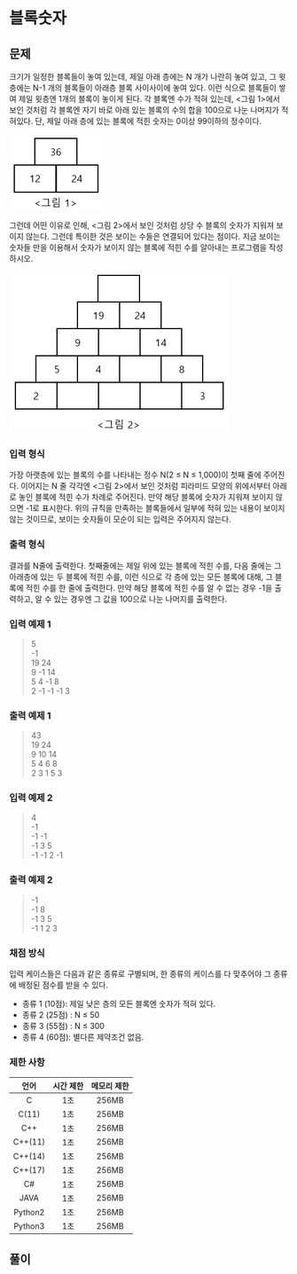 # 블록숫자
## 문제
크기가 일정한 블록들이 놓여 있는데, 제일 아래 층에는 N 개가 나란히 놓여 있고, 그 윗층에는 N-1 개의 블록들이 아래층 블록 사이사이에 놓여 있다. 이런 식으로 블록들이 쌓여 제일 윗층엔 1개의 블록이 놓이게 된다. 각 블록엔 수가 적혀 있는데, <그림 1>에서 보인 것처럼 각 블록엔 자기 바로 아래 있는 블록의 수의 합을 100으로 나눈 나머지가 적혀있다. 단, 제일 아래 층에 있는 블록에 적힌 숫자는 0이상 99이하의 정수이다.

![그림1](./img/block1.png)

그런데 어떤 이유로 인해, <그림 2>에서 보인 것처럼 상당 수 블록의 숫자가 지워져 보이지 않는다. 그런데 특이한 것은 보이는 수들은 연결되어 있다는 점이다. 지금 보이는 숫자들 만을 이용해서 숫자가 보이지 않는 블록에 적힌 수를 알아내는 프로그램을 작성하시오.

![그림2](./img/block2.png)

### 입력 형식
가장 아랫층에 있는 블록의 수를 나타내는 정수 N(2 ≤ N ≤ 1,000)이 첫째 줄에 주어진다. 이어지는 N 줄 각각엔 <그림 2>에서 보인 것처럼 피라미드 모양의 위에서부터 아래로 놓인 블록에 적힌 수가 차례로 주어진다. 만약 해당 블록에 숫자가 지워져 보이지 않으면 -1로 표시한다. 위의 규칙을 만족하는 블록들에서 일부에 적혀 있는 내용이 보이지 않는 것이므로, 보이는 숫자들이 모순이 되는 입력은 주어지지 않는다.

### 출력 형식
결과를 N줄에 출력한다. 첫째줄에는 제일 위에 있는 블록에 적힌 수를, 다음 줄에는 그 아래층에 있는 두 블록에 적힌 수를, 이런 식으로 각 층에 있는 모든 블록에 대해, 그 블록에 적힌 수를 한 줄에 출력한다. 만약 해당 블록에 적힌 수를 알 수 없는 경우 -1을 출력하고, 알 수 있는 경우엔 그 값을 100으로 나눈 나머지를 출력한다.

### 입력 예제 1
> 5  
> -1  
> 19 24  
> 9 -1 14  
> 5 4 -1 8  
> 2 -1 -1 -1 3  

### 출력 예제 1
> 43  
> 19 24  
> 9 10 14  
> 5 4 6 8  
> 2 3 1 5 3  

### 입력 예제 2
> 4  
> -1  
> -1 -1  
> -1 3 5  
> -1 -1 2 -1  

### 출력 예제 2
> -1  
> -1 8  
> -1 3 5  
> -1 1 2 3  

### 채점 방식
입력 케이스들은 다음과 같은 종류로 구별되며, 한 종류의 케이스를 다 맞추어야 그 종류에 배정된 점수를 받을 수 있다.

* 종류 1 (10점): 제일 낮은 층의 모든 블록엔 숫자가 적혀 있다.
* 종류 2 (25점) : N ≤ 50
* 종류 3 (55점) : N ≤ 300
* 종류 4 (60점): 별다른 제약조건 없음.

### 제한 사항
|     언어     |  시간 제한   | 메모리 제한  |
|:------------:|:------------:|:------------:|
|       C      |      1초     |    256MB     |
|     C(11)    |      1초     |    256MB     |
|      C++     |      1초     |    256MB     |
|    C++(11)   |      1초     |    256MB     |
|    C++(14)   |      1초     |    256MB     |
|    C++(17)   |      1초     |    256MB     |
|      C#      |      1초     |    256MB     |
|     JAVA     |      1초     |    256MB     |
|    Python2   |      1초     |    256MB     |
|    Python3   |      1초     |    256MB     |

## 풀이
